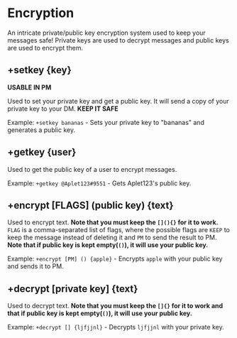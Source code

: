 # Encryption
An intricate private/public key encryption system used to keep your messages safe! Private keys are used to decrypt messages and public keys are used to encrypt them.
## +setkey {key}
**USABLE IN PM**

Used to set your private key and get a public key. It will send a copy of your private key to your DM. **KEEP IT SAFE**

Example: `+setkey bananas` - Sets your private key to "bananas" and generates a public key.
## +getkey {user}
Used to get the public key of a user to encrypt messages.

Example: `+getkey @Aplet123#9551` - Gets Aplet123's public key.
## +encrypt [FLAGS] (public key) {text}
Used to encrypt text. **Note that you must keep the `[](){}` for it to work.** `FLAG` is a comma-separated list of flags, where the possible flags are `KEEP` to keep the message instead of deleting it and `PM` to send the result to PM. **Note that if public key is kept empty(`()`), it will use your public key.**

Example: `+encrypt [PM] () {apple}` - Encrypts `apple` with your public key and sends it to PM.

## +decrypt [private key] {text}
Used to decrypt text. **Note that you must keep the `[]{}` for it to work and that if public key is kept empty(`()`), it will use your public key.**

Example: `+decrypt [] {ljfjjnl}` - Decrypts `ljfjjnl` with your private key. 